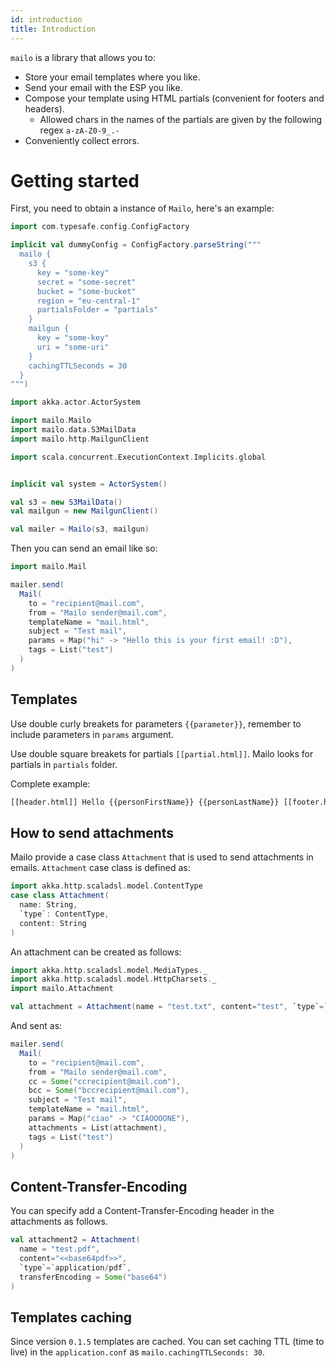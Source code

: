 ```yaml
---
id: introduction
title: Introduction
---
```


`mailo` is a library that allows you to:

- Store your email templates where you like.
- Send your email with the ESP you like.
- Compose your template using HTML partials (convenient for footers and
  headers).
  - Allowed chars in the names of the partials are given by the following regex
    `a-zA-Z0-9_.-`
- Conveniently collect errors.

# Getting started

First, you need to obtain a instance of `Mailo`, here's an example:

```scala mdoc:invisible
import com.typesafe.config.ConfigFactory

implicit val dummyConfig = ConfigFactory.parseString("""
  mailo {
    s3 {
      key = "some-key"
      secret = "some-secret"
      bucket = "some-bucket"
      region = "eu-central-1"
      partialsFolder = "partials"
    }
    mailgun {
      key = "some-key"
      uri = "some-uri"
    }
    cachingTTLSeconds = 30
  }
""")
```

```scala mdoc
import akka.actor.ActorSystem

import mailo.Mailo
import mailo.data.S3MailData
import mailo.http.MailgunClient

import scala.concurrent.ExecutionContext.Implicits.global


implicit val system = ActorSystem()

val s3 = new S3MailData()
val mailgun = new MailgunClient()

val mailer = Mailo(s3, mailgun)
```

Then you can send an email like so:

```scala mdoc
import mailo.Mail

mailer.send(
  Mail(
    to = "recipient@mail.com",
    from = "Mailo sender@mail.com",
    templateName = "mail.html",
    subject = "Test mail",
    params = Map("hi" -> "Hello this is your first email! :D"),
    tags = List("test")
  )
)
```

## Templates

Use double curly breakets for parameters `{{parameter}}`, remember to include
parameters in `params` argument.

Use double square breakets for partials `[[partial.html]]`. Mailo looks for
partials in `partials` folder.

Complete example:

```html
[[header.html]] Hello {{personFirstName}} {{personLastName}} [[footer.html]]
```

## How to send attachments

Mailo provide a case class `Attachment` that is used to send attachments in
emails. `Attachment` case class is defined as:

```scala
import akka.http.scaladsl.model.ContentType
case class Attachment(
  name: String,
  `type`: ContentType,
  content: String
)
```

An attachment can be created as follows:

```scala mdoc
import akka.http.scaladsl.model.MediaTypes._
import akka.http.scaladsl.model.HttpCharsets._
import mailo.Attachment

val attachment = Attachment(name = "test.txt", content="test", `type`=`text/plain` withCharset `UTF-8`)
```

And sent as:

```scala mdoc
mailer.send(
  Mail(
    to = "recipient@mail.com",
    from = "Mailo sender@mail.com",
    cc = Some("ccrecipient@mail.com"),
    bcc = Some("bccrecipient@mail.com"),
    subject = "Test mail",
    templateName = "mail.html",
    params = Map("ciao" -> "CIAOOOONE"),
    attachments = List(attachment),
    tags = List("test")
  )
)
```

## Content-Transfer-Encoding

You can specify add a Content-Transfer-Encoding header in the attachments as
follows.

```scala mdoc
val attachment2 = Attachment(
  name = "test.pdf",
  content="<<base64pdf>>",
  `type`=`application/pdf`,
  transferEncoding = Some("base64")
)
```

## Templates caching

Since version `0.1.5` templates are cached. You can set caching TTL (time to
live) in the `application.conf` as `mailo.cachingTTLSeconds: 30`.

